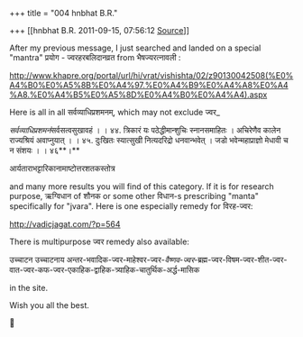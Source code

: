 +++
title = "004 hnbhat B.R."

+++
[[hnbhat B.R.	2011-09-15, 07:56:12 [Source](https://groups.google.com/g/bvparishat/c/Cchc58I3VSI)]]



After my previous message, I just searched and landed on a special "mantra" प्रयोग - ज्वरहरबलिदानव्रत from भैषज्यरत्नावली :

  

<http://www.khapre.org/portal/url/hi/vrat/vishishta/02/z90130042508(%E0%A4%B0%E0%A5%8B%E0%A4%97.%E0%A4%B9%E0%A4%A8%E0%A4%A8.%E0%A4%B5%E0%A5%8D%E0%A4%B0%E0%A4%A4).aspx>

  

Here is all in all सर्वव्याधिप्रशमनम्, which may not exclude ज्वर\_

  

*सर्वव्याधिप्रशमनं*सर्वसत्वसुखावहं । । ४४. त्रिकारं यः पठेद्धीमान्शुचिः स्नानसमाहितः । अचिरेणैव कालेन राज्यश्रियं अवाप्नुयात् । । ४५. दुःखितः स्यात्सुखी नित्यदरिद्रो धनवान्भवेत् । जडो भवेन्महाप्राज्ञो मेधावी च न संशयः । । ४६**।**

  

आर्यताराभट्टारिकानामाष्टोत्तरशतकस्तोत्र

  

and many more results you will find of this category. If it is for research purpose, ऋग्विधान of शौनक or some other विधान-s prescribing "manta" specifically for "jvara". Here is one especially remedy for विरह-ज्वर:

  

<http://vadicjagat.com/?p=564>

  

There is multipurpose ज्वर remedy also available:

  

उच्चाटन उच्चाटनाय अन्तर-भवादिक-ज्वर-माहेश्वर-ज्वर-*वैष्णव-ज्वर*-ब्रह्म-ज्वर-विषम-ज्वर-शीत-ज्वर-वात-ज्वर-कफ-ज्वर-एकाहिक-द्वाहिक-त्र्याहिक-चातुर्थिक-अर्द्ध-मासिक

  

in the site.

  

Wish you all the best.



